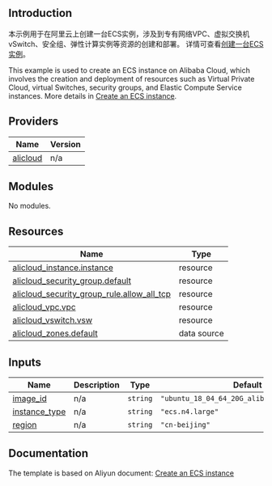 ## Introduction

<!-- DOCS_DESCRIPTION_CN -->
本示例用于在阿里云上创建一台ECS实例，涉及到专有网络VPC、虚拟交换机vSwitch、安全组、弹性计算实例等资源的创建和部署。
详情可查看[创建一台ECS实例](https://help.aliyun.com/document_detail/95829.html)。
<!-- DOCS_DESCRIPTION_CN -->

<!-- DOCS_DESCRIPTION_EN -->
This example is used to create an ECS instance on Alibaba Cloud, which involves the creation and deployment of resources such as Virtual Private Cloud, virtual Switches, security groups, and Elastic Compute Service instances.
More details in [Create an ECS instance](https://help.aliyun.com/document_detail/95829.html).
<!-- DOCS_DESCRIPTION_EN -->

<!-- BEGIN_TF_DOCS -->
## Providers

| Name | Version |
|------|---------|
| <a name="provider_alicloud"></a> [alicloud](#provider\_alicloud) | n/a |

## Modules

No modules.

## Resources

| Name | Type |
|------|------|
| [alicloud_instance.instance](https://registry.terraform.io/providers/aliyun/alicloud/latest/docs/resources/instance) | resource |
| [alicloud_security_group.default](https://registry.terraform.io/providers/aliyun/alicloud/latest/docs/resources/security_group) | resource |
| [alicloud_security_group_rule.allow_all_tcp](https://registry.terraform.io/providers/aliyun/alicloud/latest/docs/resources/security_group_rule) | resource |
| [alicloud_vpc.vpc](https://registry.terraform.io/providers/aliyun/alicloud/latest/docs/resources/vpc) | resource |
| [alicloud_vswitch.vsw](https://registry.terraform.io/providers/aliyun/alicloud/latest/docs/resources/vswitch) | resource |
| [alicloud_zones.default](https://registry.terraform.io/providers/aliyun/alicloud/latest/docs/data-sources/zones) | data source |

## Inputs

| Name | Description | Type | Default | Required |
|------|-------------|------|---------|:--------:|
| <a name="input_image_id"></a> [image\_id](#input\_image\_id) | n/a | `string` | `"ubuntu_18_04_64_20G_alibase_20190624.vhd"` | no |
| <a name="input_instance_type"></a> [instance\_type](#input\_instance\_type) | n/a | `string` | `"ecs.n4.large"` | no |
| <a name="input_region"></a> [region](#input\_region) | n/a | `string` | `"cn-beijing"` | no |
<!-- END_TF_DOCS -->
## Documentation
<!-- docs-link -->

The template is based on Aliyun document: [Create an ECS instance](https://help.aliyun.com/document_detail/95829.html)

<!-- docs-link -->
